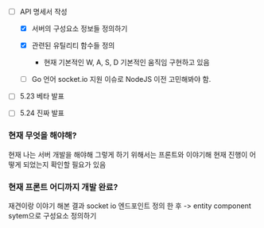 

- [ ] API 명세서 작성
	- [x] 서버의 구성요소 정보들 정의하기 
	- [x] 관련된 유틸리티 함수들 정의 
		- 현재 기본적인 W, A, S, D 기본적인 움직임 구현하고 있음 
	- [ ] Go 언어 socket.io 지원 이슈로 NodeJS 이전 고민해봐야 함.


- [ ] 5.23 베타 발표
- [ ] 5.24 진짜 발표 


### 현재 무엇을 해야해?
현재 나는 서버 개발을 해야해 그렇게 하기 위해서는 프론트와 이야기해 현재 진행이 어떻게 되었는지 확인할 필요가 있음 


### 현재 프론트 어디까지 개발 완료?
재견이랑 이야기 해본 결과 
socket io 엔드포인트 정의 한 후 -> entity component sytem으로 구성요소 정의하기 